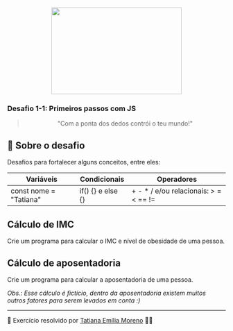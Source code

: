 <h1 align="center">
  <img src="https://camo.githubusercontent.com/268b1344409fac98c4eeda520482b6910c4ddcba/68747470733a2f2f73746f726167652e676f6f676c65617069732e636f6d2f676f6c64656e2d77696e642f626f6f7463616d702d6c61756e6368626173652f6c6f676f2e706e67" width="300px" height="200"/>

</h1>

<h3 align+"center">Desafio 1-1: Primeiros passos com JS</h3>

<blockquote align="center">"Com a ponta dos dedos contrói o teu mundo!"</blockquote>

## 🚀 Sobre o desafio
Desafios para fortalecer alguns conceitos, entre eles:

Variáveis | Condicionais | Operadores
------ | ------- | ---------
const nome = "Tatiana" | if() {} e else {} |  + - * / e/ou relacionais: > = < == !=

## Cálculo de IMC

Crie um programa para calcular o IMC e nível de obesidade de uma pessoa.

## Cálculo de aposentadoria

Crie um programa para calcular a aposentadoria de uma pessoa.

<i>Obs.: Esse cálculo é fictício, dentro da aposentadoria existem muitos outros fatores para serem levados em conta :)</i>

---

🤩 Exercício resolvido por [Tatiana Emília Moreno](https://www.linkedin.com/in/tatmorenno/) 👩‍💻
